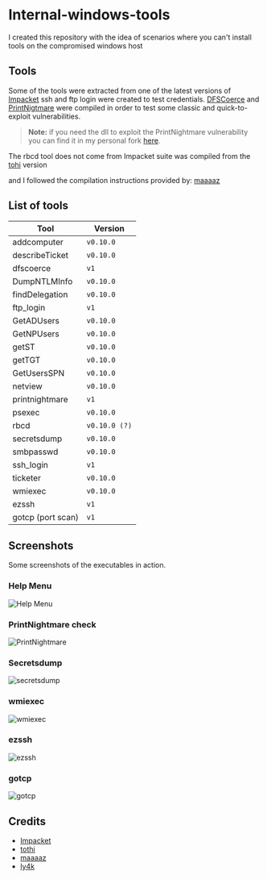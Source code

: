 # Internal-windows-tools

I created this repository with the idea of scenarios where you can't install tools on the compromised windows host
## Tools

Some of the tools were extracted from one of the latest versions of [Impacket](https://github.com/fortra/impacket)
ssh and ftp login were created to test credentials.
[DFSCoerce](https://github.com/Wh04m1001/DFSCoerce) and [PrintNigtmare](https://github.com/ly4k/PrintNightmare) were compiled in order to test some classic and quick-to-exploit vulnerabilities.
> **Note:** if you need the dll to exploit the PrintNightmare vulnerability you can find it in my personal fork [here](https://github.com/CesarSilence/PrintNightmare/blob/main/adduser.c).

The rbcd tool does not come from Impacket suite was compiled from the [tohi](https://github.com/tothi/rbcd-attack) version

and I followed the compilation instructions provided by: [maaaaz](https://github.com/maaaaz/CrackMapExecWin/wiki/How-to-compile-CrackMapExec-for-Windows)

## List of tools


| Tool                |Version                          
|----------------|-------------------------------
|addcomputer|`v0.10.0`            
|describeTicket          |`v0.10.0`            
|dfscoerce          |`v1`
|DumpNTLMInfo          |`v0.10.0`
|findDelegation          |`v0.10.0`
|ftp_login          |`v1`
|GetADUsers          |`v0.10.0`
|GetNPUsers         |`v0.10.0`
|getST          |`v0.10.0`
|getTGT          |`v0.10.0`
|GetUsersSPN          |`v0.10.0`
|netview          |`v0.10.0`
|printnightmare          |`v1`
|psexec          |`v0.10.0`
|rbcd          |`v0.10.0 (?)`
|secretsdump          |`v0.10.0`
|smbpasswd          |`v0.10.0`
|ssh_login          |`v1`
|ticketer          |`v0.10.0`
|wmiexec          |`v0.10.0`
|ezssh          |`v1`
|gotcp (port scan)          |`v1`

## Screenshots

Some screenshots of the executables in action.

### Help Menu
![Help Menu](https://i.imgur.com/smS16ZH.png)
### PrintNightmare check
![PrintNightmare](https://i.imgur.com/FLn2dXT.png)
### Secretsdump
![secretsdump](https://i.imgur.com/PPyjGy0.png)
### wmiexec
![wmiexec](https://i.imgur.com/uaFJ8L3.png)
### ezssh
![ezssh](https://i.imgur.com/fx3dUuT.png)
### gotcp
![gotcp](https://i.imgur.com/HN3WI1P.png)



## Credits

- [Impacket](https://github.com/fortra/impacket)
- [tothi](https://github.com/tothi/rbcd-attack)
- [maaaaz](https://github.com/maaaaz/impacket-examples-windows)
- [ly4k](https://github.com/ly4k/PrintNightmare)

